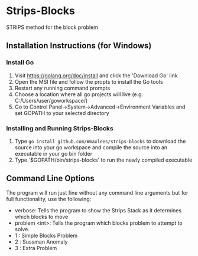 # Strips-Blocks
STRIPS method for the block problem

## Installation Instructions (for Windows)

### Install Go
1. Visit https://golang.org/doc/install and click the 'Download Go' link
2. Open the MSI file and follow the propts to install the Go tools
3. Restart any running command prompts
4. Choose a location where all go projects will live (e.g. C:/Users/user/goworkspace/)
5. Go to Control Panel->System->Advanced->Environment Variables and set GOPATH to your selected directory

### Installing and Running Strips-Blocks
1. Type `go install github.com/Wmaxlees/strips-blocks` to download the source into your go workspace and compile the source into an executable in your go bin folder
2. Type `$GOPATH/bin/strips-blocks' to run the newly compiled executable

## Command Line Options

The program will run just fine without any command line arguments but for full functionality, use the following:

* verbose: Tells the program to show the Strips Stack as it determines which blocks to move
* problem \<int>: Tells the program which blocks problem to attempt to solve.
 * 1 : Simple Blocks Problem
 * 2 : Sussman Anomaly
 * 3 : Extra Problem
